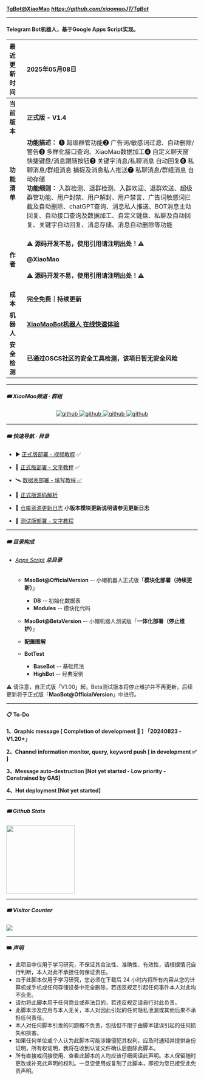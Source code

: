 **[TgBot@XiaoMao](https://github.com/xiaomaoJT/TgBot)**
***https://github.com/xiaomaoJT/TgBot***



------------

#### Telegram Bot机器人，基于Google Apps Script实现。

| **最近更新时间** | **2025年05月08日**                                           |
| :--------------- | :----------------------------------------------------------- |
| **当前版本**     | **正式版 - V1.4**                                           |
| **功能清单**     | **功能描述：** ❶ 超级群管功能❷ 广告词/敏感词过滤、自动删除/警告❸ 多样化接口查询、XiaoMao数据加工❹ 自定义聊天窗快捷键盘/消息跟随按钮❺ 关键字消息/私聊消息 自动回复❻ 私聊消息/群组消息 捕捉及消息私人推送❼ 私聊消息/群组消息 自动存储<br />**功能细则：** 入群检测、退群检测、入群欢迎、退群欢送、超级群管功能、用户封禁、用户解封、用户禁言、广告词敏感词拦截及自动删除、chatGPT查询、消息私人推送、BOT消息主动回复、自动接口查询及数据加工、自定义键盘、私聊及自动回复、关键字自动回复、消息存储、消息自动删除等功能 |
| **作者**         | <br />**⚠️  源码开发不易，使用引用请注明出处！⚠️**<br /><br />**@XiaoMao   <br /><br />⚠️  源码开发不易，使用引用请注明出处！⚠️**<br /><br /> |
| **成本**         | **完全免费｜持续更新**                                       |
| **机器人**       | [**XiaoMaoBot机器人 在线快速体验**](https://t.me/Xiao_MaoMao_bot) |
| **安全检测**     | **已通过OSCS社区的安全工具检测，该项目暂无安全风险**         |



------------

##### 🎟 XiaoMao频道 · 群组

<div align="center">
<a href="https://t.me/xiaomaoJT" target="_blank">
<img src=https://img.shields.io/badge/Telegram-XiaoMao频道-blue alt=github style="margin-bottom: 5px;" />
</a>
<a href="https://t.me/hSuMjrQppKE5MWU9" target="_blank">
<img src=https://img.shields.io/badge/Telegram-XiaoMao%E7%BE%A4%E8%81%8A-red alt=github style="margin-bottom: 5px;" />
</a>
<a href="https://t.me/Xiao_MaoMao_bot" target="_blank">
<img src=https://img.shields.io/badge/Robot-XiaoMaoBot-orange alt=github style="margin-bottom: 5px;" />
</a>
<a href="https://github.com/xiaomaoJT/xiaomaoJT/blob/main/photo/qrcode.jpg?raw=true" target="_blank">
<img src=https://img.shields.io/badge/WeChat-小帽集团-green alt=github style="margin-bottom: 5px;" />
</a>
</div>



------

##### 🎟 快速导航 · 目录

- ▶️ [正式版部署 - 视频教程](https://www.alipan.com/s/dW2yPirBysi) ✅

- 🚀 [正式版部署 - 文字教程](https://github.com/xiaomaoJT/TgBot/blob/main/Apps%20Script/MaoBot%40OfficialVersion/COURSE.md) ✅
- 🛰️ [数据表部署 - 填写教程 ✅](https://github.com/xiaomaoJT/TgBot/blob/main/Apps%20Script/MaoBot%40OfficialVersion/DB/COURSE.md)
- 🚁 [正式版源码解析](https://github.com/xiaomaoJT/TgBot/blob/main/Apps%20Script/MaoBot%40OfficialVersion/README.md)  



- 📖 [仓库资源更新日志](https://github.com/xiaomaoJT/TgBot/blob/main/UPDATELOG.md) **小版本模块更新说明请参见更新日志**

- 🚗 [测试版部署 - 文字教程](https://github.com/xiaomaoJT/TgBot/blob/main/COURSE.md)



------------


##### 🎟 目录构成
+ ###### [Apps Script](https://github.com/xiaomaoJT/TgBot/tree/main/Apps%20Script) **总目录**

    + **MaoBot@OfficialVersion** -- 小帽机器人正式版「**模块化部署（持续更新）**」
        + **DB** -- 初始化数据表
        + **Modules** -- 模块化代码

    + **MaoBot@BetaVersion** -- 小帽机器人测试版「**一体化部署（停止维护）**」

    + **配置图解**
    + **BotTest**
        + **BaseBot** -- 基础用法
        + **HighBot** -- 经典案例



⚠️ 请注意，自正式版「V1.00」起，Beta测试版本将停止维护并不再更新，后续更新将于正式版「**MaoBot@OfficialVersion**」中进行。



------

#### 📋 To-Do

**1、Graphic message [ Completion of development 🎉 ] 「20240823 - V1.20+」**

**2、Channel information monitor, query, keyword push [ in development ✅ ]**

**3、Message auto-destruction [Not yet started - Low priority - Constrained by GAS]**

**4、Hot deployment [Not yet started]**



------

##### 🎟 Github Stats

<div align="left">
<img src="https://github-readme-stats.vercel.app/api?username=xiaomaoJT&show_icons=true&count_private=true&hide_border=true" align="center" style="height:180px;" />
</div>


------


##### 🎟 Visitor Counter

<div align="left">
<img src="https://komarev.com/ghpvc/?username=xiaomaoJT&&style=flat-square" align="center" />
</div>



------------

#### 🎟 ***声明***

- 此项目中仅用于学习研究，不保证其合法性、准确性、有效性，请根据情况自行判断，本人对此不承担任何保证责任。
- 由于此脚本仅用于学习研究，您必须在下载后 24 小时内将所有内容从您的计算机或手机或任何存储设备中完全删除，若违反规定引起任何事件本人对此均不负责。
- 请勿将此脚本用于任何商业或非法目的，若违反规定请自行对此负责。
- 此脚本涉及应用与本人无关，本人对因此引起的任何隐私泄漏或其他后果不承担任何责任。
- 本人对任何脚本引发的问题概不负责，包括但不限于由脚本错误引起的任何损失和损害。
- 如果任何单位或个人认为此脚本可能涉嫌侵犯其权利，应及时通知并提供身份证明，所有权证明，我将在收到认证文件确认后删除此脚本。
- 所有直接或间接使用、查看此脚本的人均应该仔细阅读此声明。本人保留随时更改或补充此声明的权利。一旦您使用或复制了此脚本，即视为您已接受此免责声明。
